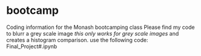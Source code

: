 # bootcamp
Coding information for the Monash bootcamping class 
Please find my code to blurr a grey scale image *this only works for grey scale images* and creates a histogram comparison.
use the following code: Final_Project#.ipynb 

